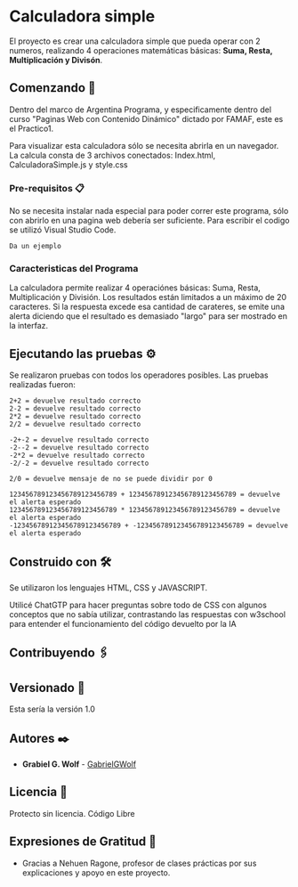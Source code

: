 # Calculadora simple

El proyecto es crear una calculadora simple que pueda operar con 2 numeros, realizando 4 operaciones matemáticas básicas: **Suma, Resta, Multiplicación y Divisón**.

## Comenzando 🚀

Dentro del marco de Argentina Programa, y especificamente dentro del curso "Paginas Web con Contenido Dinámico" dictado por FAMAF, este es el Practico1. 

Para visualizar esta calculadora sólo se necesita abrirla en un navegador. 
La calcula consta de 3 archivos conectados: Index.html, CalculadoraSimple.js y style.css


### Pre-requisitos 📋

No se necesita instalar nada especial para poder correr este programa, sólo con abrirlo en una pagina web debería ser suficiente. 
Para escribir el codigo se utilizó Visual Studio Code. 

```
Da un ejemplo
```

### Caracteristicas del Programa

La calculadora permite realizar 4 operaciónes básicas: Suma, Resta, Multiplicación y División. 
Los resultados están limitados a un máximo de 20 caracteres. Si la respuesta excede esa cantidad de carateres, se emite una alerta diciendo que el resultado es demasiado "largo" para ser mostrado en la interfaz. 

## Ejecutando las pruebas ⚙️

Se realizaron pruebas con todos los operadores posibles. 
Las pruebas realizadas fueron:

```
2+2 = devuelve resultado correcto
2-2 = devuelve resultado correcto
2*2 = devuelve resultado correcto
2/2 = devuelve resultado correcto
```

```
-2+-2 = devuelve resultado correcto
-2--2 = devuelve resultado correcto
-2*2 = devuelve resultado correcto
-2/-2 = devuelve resultado correcto
```

```
2/0 = devuelve mensaje de no se puede dividir por 0
```

```
123456789123456789123456789 + 123456789123456789123456789 = devuelve el alerta esperado
123456789123456789123456789 * 123456789123456789123456789 = devuelve el alerta esperado
-123456789123456789123456789 + -123456789123456789123456789 = devuelve el alerta esperado
```
## Construido con 🛠️

Se utilizaron los lenguajes HTML, CSS y JAVASCRIPT. 

Utilicé ChatGTP para hacer preguntas sobre todo de CSS con algunos conceptos que no sabía utilizar, contrastando las respuestas con w3school para entender el funcionamiento del código devuelto por la IA

## Contribuyendo 🖇️

## Versionado 📌

Esta sería la versión 1.0

## Autores ✒️

* **Grabiel G. Wolf** - [GabrielGWolf](https://github.com/GabrielGWolf)

## Licencia 📄

Protecto sin licencia. Código Libre 

## Expresiones de Gratitud 🎁

* Gracias a Nehuen Ragone, profesor de clases prácticas por sus explicaciones y apoyo en este proyecto.